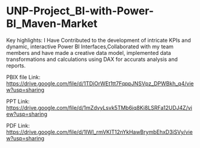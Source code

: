# UNP-Project_BI-with-Power-BI_Maven-Market
Key highlights:
I Have Contributed to the development of intricate KPIs and dynamic, interactive Power BI Interfaces,Collaborated with my team members and have made a creative data model, implemented data transformations and calculations using DAX for accurats analysis and reports.

PBIX file Link: https://drive.google.com/file/d/1TDiOrWEt1tt7FqppJNSVpz_DPWBkh_q4/view?usp=sharing

PPT Link: https://drive.google.com/file/d/1mZdvyLsvk5TMb6iq8Ki8LSRFa12UDJ4Z/view?usp=sharing

PDF Link: https://drive.google.com/file/d/1IWI_rmVKIT12nYkHawBrymbEhxD3iSVy/view?usp=sharing
